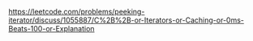 https://leetcode.com/problems/peeking-iterator/discuss/1055887/C%2B%2B-or-Iterators-or-Caching-or-0ms-Beats-100-or-Explanation